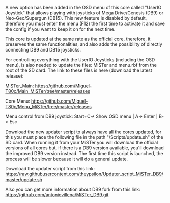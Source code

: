 A new option has been added in the OSD menu of this core called "UserIO Joystick" that allows playing with joysticks of Mega Drive/Genesis (DB9) or Neo-Geo/Supergun (DB15). This new feature is disabled by default, therefore you must enter the menu (F12) the first time to activate it and save the config if you want to keep it on for the next time.

This core is updated at the same rate as the official core, therefore, it preserves the same functionalities, and also adds the possibility of directly connecting DB9 and DB15 joysticks.

For controlling everything with the UserIO Joysticks (including the OSD menu), is also needed to update the files: MiSTer and menu.rbf from the root of the SD card. The link to these files is here (download the latest release):

MiSTer_Main: https://github.com/Miguel-T80c/Main_MiSTer/tree/master/releases

Core Menu: https://github.com/Miguel-T80c/Menu_MiSTer/tree/master/releases

Menu control from DB9 joystick: Start+C-> Show OSD menu | A-> Enter | B-> Esc

Download the new updater script to always have all the cores updated, for this you must place the following file in the path "/Scripts/update.sh" of the SD card. When running it from your MiSTer you will download the official versions of all cores but, if there is a DB9 version available, you'll download the improved DB9 version instead. The first time this script is launched, the process will be slower because it will do a general update.

Download the updater script from this link: https://raw.githubusercontent.com/theypsilon/Updater_script_MiSTer_DB9/master/update.sh

Also you can get more information about DB9 fork from this link: https://github.com/antoniovillena/MiSTer_DB9.git